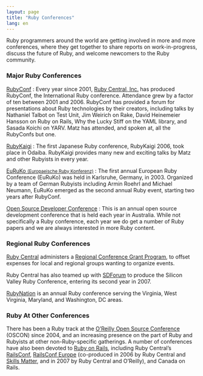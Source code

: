 ```yaml
---
layout: page
title: "Ruby Conferences"
lang: en
---
```


Ruby programmers around the world are getting involved in more and more
conferences, where they get together to share reports on
work-in-progress, discuss the future of Ruby, and welcome newcomers to
the Ruby community.

### Major Ruby Conferences

[RubyConf][1]
: Every year since 2001, [Ruby Central, Inc.][2] has produced RubyConf,
  the International Ruby conference. Attendance grew by a factor of ten
  between 2001 and 2006. RubyConf has provided a forum for presentations
  about Ruby technologies by their creators, including talks by
  Nathaniel Talbot on Test Unit, Jim Weirich on Rake, David Heinemeier
  Hansson on Ruby on Rails, Why the Lucky Stiff on the YAML library, and
  Sasada Koichi on YARV. Matz has attended, and spoken at, all the
  RubyConfs but one.

[RubyKaigi][3]
: The first Japanese Ruby conference, RubyKaigi 2006, took place in
  Odaiba. RubyKaigi provides many new and exciting talks by Matz and
  other Rubyists in every year.

[EuRuKo <small>(Europaeische Ruby Konferenz)</small>][4]
: The first annual European Ruby Conference (EuRuKo) was held in
  Karlsruhe, Germany, in 2003. Organized by a team of German Rubyists
  including Armin Roehrl and Michael Neumann, EuRuKo emerged as the
  second annual Ruby event, starting two years after RubyConf.

[Open Source Developer Conference][5]
: This is an annual open source development conference that is held each
  year in Australia. While not specifically a Ruby conference, each year
  we do get a number of Ruby papers and we are always interested in more
  Ruby content.

### Regional Ruby Conferences

[Ruby Central][2] administers a [Regional Conference Grant Program][6],
to offset expenses for local and regional groups wanting to organize
events.

Ruby Central has also teamed up with [SDForum][7] to produce the Silicon
Valley Ruby Conference, entering its second year in 2007.

[RubyNation][8] is an annual Ruby conference serving the Virginia, West
Virginia, Maryland, and Washington, DC areas.

### Ruby At Other Conferences

There has been a Ruby track at the [O’Reilly Open Source Conference][9]
(OSCON) since 2004, and an increasing presence on the part of Ruby and
Rubyists at other non-Ruby-specific gatherings. A number of conferences
have also been devoted to [Ruby on Rails][10], including Ruby Central’s
[RailsConf][11], [RailsConf Europe][12] (co-produced in 2006 by Ruby
Central and [Skills Matter][13], and in 2007 by Ruby Central and
O’Reilly), and Canada on Rails.



[1]: http://rubyconf.org/ 
[2]: http://www.rubycentral.org 
[3]: http://jp.rubyist.net/RubyKaigi2008/ 
[4]: http://www.approximity.com/cgi-bin/europeRuby/tiki.cgi?c=v&amp;p=Euruko07 
[5]: http://www.osdc.com.au/ 
[6]: http://www.rubycentral.org/rcg2006.pdf 
[7]: http://www.sdforum.org 
[8]: http://rubynation.org/ 
[9]: http://conferences.oreillynet.com/os2006/ 
[10]: http://www.rubyonrails.org 
[11]: http://www.railsconf.org 
[12]: http://europe.railsconf.org 
[13]: http://www.skillsmatter.com 
